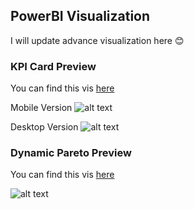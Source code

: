 ## PowerBI Visualization
I will update advance visualization here 😊

### KPI Card Preview
You can find this vis [here](https://github.com/Kanangnut/PowerBI-Visualization/tree/main/KPI%20Card)

Mobile Version
![alt text](https://github.com/Kanangnut/PowerBI-Visualization/blob/main/KPI%20Card/asset/KPI%20Card%20Mobile%20GIF%2001.gif?raw=true)

Desktop Version
![alt text](https://github.com/Kanangnut/PowerBI-Visualization/blob/main/KPI%20Card/asset/KPI%20Card%20GIF%2001.gif?raw=true)

### Dynamic Pareto Preview
You can find this vis [here](https://github.com/Kanangnut/PowerBI-Visualization/tree/main/Dynamic%20Pareto)

![alt text](https://github.com/Kanangnut/PowerBI-Visualization/blob/main/Dynamic%20Pareto/asset/ParetoGIF.gif?raw=true)

